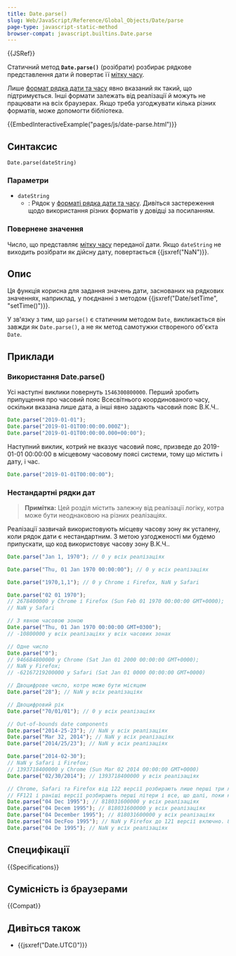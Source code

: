 ```yaml
---
title: Date.parse()
slug: Web/JavaScript/Reference/Global_Objects/Date/parse
page-type: javascript-static-method
browser-compat: javascript.builtins.Date.parse
---
```


{{JSRef}}

Статичний метод **`Date.parse()`** (розібрати) розбирає рядкове представлення дати й повертає її [мітку часу](/uk/docs/Web/JavaScript/Reference/Global_Objects/Date#epokha-mitky-chasu-ta-nediisna-data).

Лише [формат рядка дати та часу](/uk/docs/Web/JavaScript/Reference/Global_Objects/Date#format-riadka-daty-ta-chasu) явно вказаний як такий, що підтримується. Інші формати залежать від реалізації й можуть не працювати на всіх браузерах. Якщо треба узгоджувати кілька різних форматів, може допомогти бібліотека.

{{EmbedInteractiveExample("pages/js/date-parse.html")}}

## Синтаксис

```js-nolint
Date.parse(dateString)
```

### Параметри

- `dateString`
  - : Рядок у [форматі рядка дати та часу](/uk/docs/Web/JavaScript/Reference/Global_Objects/Date#format-riadka-daty-ta-chasu). Дивіться застереження щодо використання різних форматів у довідці за посиланням.

### Повернене значення

Число, що представляє [мітку часу](/uk/docs/Web/JavaScript/Reference/Global_Objects/Date#format-riadka-daty-ta-chasu) переданої дати. Якщо `dateString` не виходить розібрати як дійсну дату, повертається {{jsxref("NaN")}}.

## Опис

Ця функція корисна для задання значень дати, заснованих на рядкових значеннях, наприклад, у поєднанні з методом {{jsxref("Date/setTime", "setTime()")}}.

У зв'язку з тим, що `parse()` є статичним методом `Date`, викликається він завжди як `Date.parse()`, а не як метод самотужки створеного об'єкта `Date`.

## Приклади

### Використання Date.parse()

Усі наступні виклики повернуть `1546300800000`. Перший зробить припущення про часовий пояс Всесвітнього координованого часу, оскільки вказана лише дата, а інші явно задають часовий пояс В.К.Ч..

```js
Date.parse("2019-01-01");
Date.parse("2019-01-01T00:00:00.000Z");
Date.parse("2019-01-01T00:00:00.000+00:00");
```

Наступний виклик, котрий не вказує часовий пояс, призведе до 2019-01-01 00:00:00 в місцевому часовому поясі системи, тому що містить і дату, і час.

```js
Date.parse("2019-01-01T00:00:00");
```

### Нестандартні рядки дат

> **Примітка:** Цей розділ містить залежну від реалізації логіку, котра може бути неоднаковою на різних реалізаціях.

Реалізації зазвичай використовують місцеву часову зону як усталену, коли рядок дати є нестандартним. З метою узгодженості ми будемо припускати, що код використовує часову зону В.К.Ч..

```js
Date.parse("Jan 1, 1970"); // 0 у всіх реалізаціях

Date.parse("Thu, 01 Jan 1970 00:00:00"); // 0 у всіх реалізаціях

Date.parse("1970,1,1"); // 0 у Chrome і Firefox, NaN у Safari

Date.parse("02 01 1970");
// 2678400000 у Chrome і Firefox (Sun Feb 01 1970 00:00:00 GMT+0000);
// NaN у Safari

// З явною часовою зоною
Date.parse("Thu, 01 Jan 1970 00:00:00 GMT+0300");
// -10800000 у всіх реалізаціях у всіх часових зонах

// Одне число
Date.parse("0");
// 946684800000 у Chrome (Sat Jan 01 2000 00:00:00 GMT+0000);
// NaN у Firefox;
// -62167219200000 у Safari (Sat Jan 01 0000 00:00:00 GMT+0000)

// Двоцифрове число, котре може бути місяцем
Date.parse("28"); // NaN у всіх реалізаціях

// Двоцифровий рік
Date.parse("70/01/01"); // 0 у всіх реалізаціях

// Out-of-bounds date components
Date.parse("2014-25-23"); // NaN у всіх реалізаціях
Date.parse("Mar 32, 2014"); // NaN у всіх реалізаціях
Date.parse("2014/25/23"); // NaN у всіх реалізаціях

Date.parse("2014-02-30");
// NaN у Safari і Firefox;
// 1393718400000 у Chrome (Sun Mar 02 2014 00:00:00 GMT+0000)
Date.parse("02/30/2014"); // 1393718400000 у всіх реалізаціях

// Chrome, Safari та Firefox від 122 версії розбирають лише перші три літери місяця.
// FF121 і раніші версії розбирають перші літери і все, що далі, поки не вийде коректна назва місяця.
Date.parse("04 Dec 1995"); // 818031600000 у всіх реалізаціях
Date.parse("04 Decem 1995"); // 818031600000 у всіх реалізаціях
Date.parse("04 December 1995"); // 818031600000 у всіх реалізаціях
Date.parse("04 DecFoo 1995"); // NaN у Firefox до 121 версії включно. 818031600000 у решті реалізацій
Date.parse("04 De 1995"); // NaN у всіх реалізаціях
```

## Специфікації

{{Specifications}}

## Сумісність із браузерами

{{Compat}}

## Дивіться також

- {{jsxref("Date.UTC()")}}
